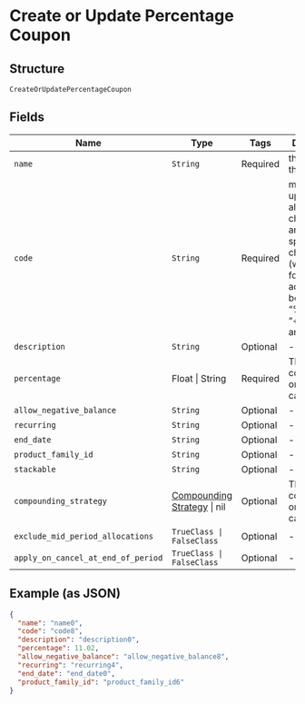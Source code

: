 
# Create or Update Percentage Coupon

## Structure

`CreateOrUpdatePercentageCoupon`

## Fields

| Name | Type | Tags | Description |
|  --- | --- | --- | --- |
| `name` | `String` | Required | the name of the coupon |
| `code` | `String` | Required | may contain uppercase alphanumeric characters and these special characters (which allow for email addresses to be used): “%”, “@”, “+”, “-”, “_”, and “.” |
| `description` | `String` | Optional | - |
| `percentage` | Float \| String | Required | This is a container for one-of cases. |
| `allow_negative_balance` | `String` | Optional | - |
| `recurring` | `String` | Optional | - |
| `end_date` | `String` | Optional | - |
| `product_family_id` | `String` | Optional | - |
| `stackable` | `String` | Optional | - |
| `compounding_strategy` | [Compounding Strategy](../../doc/models/compounding-strategy-enum.md) \| nil | Optional | This is a container for one-of cases. |
| `exclude_mid_period_allocations` | `TrueClass \| FalseClass` | Optional | - |
| `apply_on_cancel_at_end_of_period` | `TrueClass \| FalseClass` | Optional | - |

## Example (as JSON)

```json
{
  "name": "name0",
  "code": "code8",
  "description": "description0",
  "percentage": 11.02,
  "allow_negative_balance": "allow_negative_balance8",
  "recurring": "recurring4",
  "end_date": "end_date0",
  "product_family_id": "product_family_id6"
}
```

